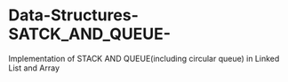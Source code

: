 # Data-Structures-SATCK_AND_QUEUE-
Implementation of STACK AND QUEUE(including circular queue) in Linked List and Array
